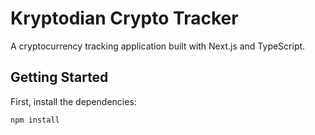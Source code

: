 # Kryptodian Crypto Tracker

A cryptocurrency tracking application built with Next.js and TypeScript.

## Getting Started

First, install the dependencies:

```sh
npm install
```

